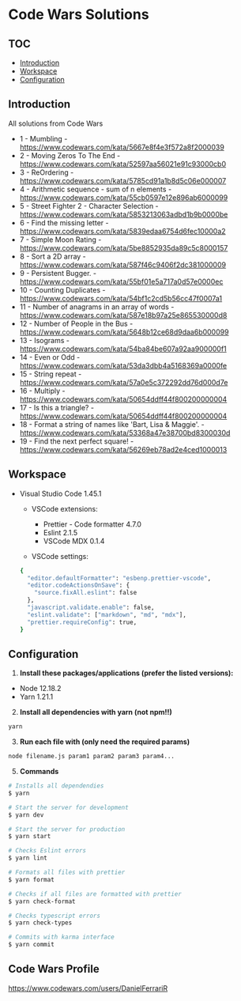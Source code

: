 # Code Wars Solutions

## TOC

- [Introduction](#introduction)
- [Workspace](#workspace)
- [Configuration](#configuration)

## Introduction

All solutions from Code Wars

- 1 - Mumbling - <https://www.codewars.com/kata/5667e8f4e3f572a8f2000039>
- 2 - Moving Zeros To The End - <https://www.codewars.com/kata/52597aa56021e91c93000cb0>
- 3 - ReOrdering - <https://www.codewars.com/kata/5785cd91a1b8d5c06e000007>
- 4 - Arithmetic sequence - sum of n elements - <https://www.codewars.com/kata/55cb0597e12e896ab6000099>
- 5 - Street Fighter 2 - Character Selection - <https://www.codewars.com/kata/5853213063adbd1b9b0000be>
- 6 - Find the missing letter - <https://www.codewars.com/kata/5839edaa6754d6fec10000a2>
- 7 - Simple Moon Rating - <https://www.codewars.com/kata/5be8852935da89c5c8000157>
- 8 - Sort a 2D array - <https://www.codewars.com/kata/587f46c9406f2dc381000009>
- 9 - Persistent Bugger. - <https://www.codewars.com/kata/55bf01e5a717a0d57e0000ec>
- 10 - Counting Duplicates - <https://www.codewars.com/kata/54bf1c2cd5b56cc47f0007a1>
- 11 - Number of anagrams in an array of words - <https://www.codewars.com/kata/587e18b97a25e865530000d8>
- 12 - Number of People in the Bus - <https://www.codewars.com/kata/5648b12ce68d9daa6b000099>
- 13 - Isograms - <https://www.codewars.com/kata/54ba84be607a92aa900000f1>
- 14 - Even or Odd - <https://www.codewars.com/kata/53da3dbb4a5168369a0000fe>
- 15 - String repeat - <https://www.codewars.com/kata/57a0e5c372292dd76d000d7e>
- 16 - Multiply - <https://www.codewars.com/kata/50654ddff44f800200000004>
- 17 - Is this a triangle? - <https://www.codewars.com/kata/50654ddff44f800200000004>
- 18 - Format a string of names like 'Bart, Lisa & Maggie'. - <https://www.codewars.com/kata/53368a47e38700bd8300030d>
- 19 - Find the next perfect square! - <https://www.codewars.com/kata/56269eb78ad2e4ced1000013>

## Workspace

- Visual Studio Code 1.45.1

  - VSCode extensions:

    - Prettier - Code formatter 4.7.0
    - Eslint 2.1.5
    - VSCode MDX 0.1.4

  - VSCode settings:

  ```sh
  {
    "editor.defaultFormatter": "esbenp.prettier-vscode",
    "editor.codeActionsOnSave": {
      "source.fixAll.eslint": false
    },
    "javascript.validate.enable": false,
    "eslint.validate": ["markdown", "md", "mdx"],
    "prettier.requireConfig": true,
  }
  ```

## Configuration

1. **Install these packages/applications (prefer the listed versions):**

- Node 12.18.2
- Yarn 1.21.1

2. **Install all dependencies with yarn (not npm!!)**

```sh
yarn
```

3. **Run each file with (only need the required params)**

```sh
node filename.js param1 param2 param3 param4...
```

5. **Commands**

```bash
# Installs all dependendies
$ yarn

# Start the server for development
$ yarn dev

# Start the server for production
$ yarn start

# Checks Eslint errors
$ yarn lint

# Formats all files with prettier
$ yarn format

# Checks if all files are formatted with prettier
$ yarn check-format

# Checks typescript errors
$ yarn check-types

# Commits with karma interface
$ yarn commit
```

## Code Wars Profile

<https://www.codewars.com/users/DanielFerrariR>
